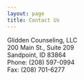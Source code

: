 ```yaml
---
layout: page
title: Contact Us
---
```


Glidden Counseling, LLC <br/>
200 Main St., Suite 209<br/>
Sandpoint, ID 83864<br/>
Phone: (208) 597-0994<br/>
Fax: (208) 701-6277<br/>